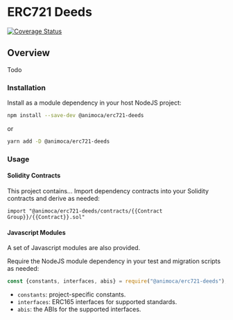 # ERC721 Deeds

[![Coverage Status](https://codecov.io/gh/animoca/erc721-deeds/graph/badge.svg)](https://codecov.io/gh/animoca/erc721-deeds)

## Overview

Todo

### Installation

Install as a module dependency in your host NodeJS project:

```bash
npm install --save-dev @animoca/erc721-deeds
```

or

```bash
yarn add -D @animoca/erc721-deeds
```

### Usage

#### Solidity Contracts

This project contains... <!-- todo -->
Import dependency contracts into your Solidity contracts and derive as needed:

```solidity
import "@animoca/erc721-deeds/contracts/{{Contract Group}}/{{Contract}}.sol"
```

#### Javascript Modules

A set of Javascript modules are also provided.

Require the NodeJS module dependency in your test and migration scripts as needed:

```javascript
const {constants, interfaces, abis} = require("@animoca/erc721-deeds");
```

- `constants`: project-specific constants.
- `interfaces`: ERC165 interfaces for supported standards.
- `abis`: the ABIs for the supported interfaces.
